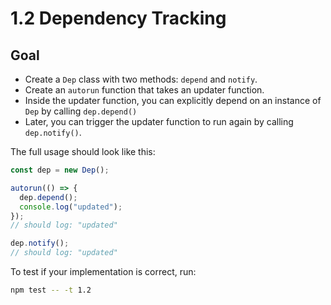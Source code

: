 # 1.2 Dependency Tracking

## Goal

- Create a `Dep` class with two methods: `depend` and `notify`.
- Create an `autorun` function that takes an updater function.
- Inside the updater function, you can explicitly depend on an instance of `Dep` by calling `dep.depend()`
- Later, you can trigger the updater function to run again by calling `dep.notify()`.

The full usage should look like this:

```js
const dep = new Dep();

autorun(() => {
  dep.depend();
  console.log("updated");
});
// should log: "updated"

dep.notify();
// should log: "updated"
```

To test if your implementation is correct, run:

```bash
npm test -- -t 1.2
```
